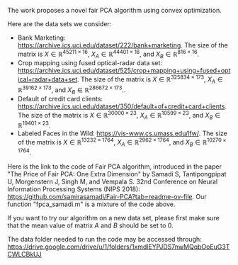 The work proposes a novel fair PCA algorithm using convex optimization.


Here are the data sets we consider: <br>
- Bank Marketing: https://archive.ics.uci.edu/dataset/222/bank+marketing. The size of the matrix is $X \in \mathbb{R}^{45211 \times 16}$, $X_{A} \in \mathbb{R}^{44401 \times 16}$, and $X_{B} \in \mathbb{R}^{816 \times 16}$. <br>
- Crop mapping using fused optical-radar data set: https://archive.ics.uci.edu/dataset/525/crop+mapping+using+fused+optical+radar+data+set. The size of the matrix is $X \in \mathbb{R}^{325834 \times 173}$, $X_{A} \in \mathbb{R}^{39162 \times 173}$, and $X_{B} \in \mathbb{R}^{286672 \times 173}$..<be>
- Default of credit card clients: https://archive.ics.uci.edu/dataset/350/default+of+credit+card+clients. The size of the matrix is $X \in \mathbb{R}^{30000 \times 23}$, $X_{A} \in \mathbb{R}^{10599 \times 23}$, and $X_{B} \in \mathbb{R}^{19401 \times 23}$. <br>
- Labeled Faces in the Wild: https://vis-www.cs.umass.edu/lfw/. The size of the matrix is $X \in \mathbb{R}^{13232 \times 1764}$, $X_{A} \in \mathbb{R}^{2962 \times 1764}$, and $X_{B} \in \mathbb{R}^{10270 \times 1764}$. <be>

Here is the link to the code of Fair PCA algorithm, introduced in the paper "The Price of Fair PCA: One Extra Dimension" by Samadi S, Tantipongpipat U, Morgenstern J, Singh M, and Vempala S. 32nd Conference on Neural Information Processing Systems (NIPS 2018): https://github.com/samirasamadi/Fair-PCA?tab=readme-ov-file. Our function "fpca_samadi.m" is a mixture of the code above.

If you want to try our algorithm on a new data set, please first make sure that the mean value of matrix $A$ and $B$ should be set to $0$.

The data folder needed to run the code may be accessed through: https://drive.google.com/drive/u/1/folders/1xmdlEYPJDS7nwMQqbOoEuG3TCWLCBkUJ
